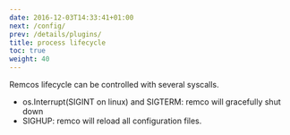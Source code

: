 ```yaml
---
date: 2016-12-03T14:33:41+01:00
next: /config/
prev: /details/plugins/
title: process lifecycle
toc: true
weight: 40
---
```


Remcos lifecycle can be controlled with several syscalls.

  - os.Interrupt(SIGINT on linux) and SIGTERM: remco will gracefully shut down
  - SIGHUP: remco will reload all configuration files.
